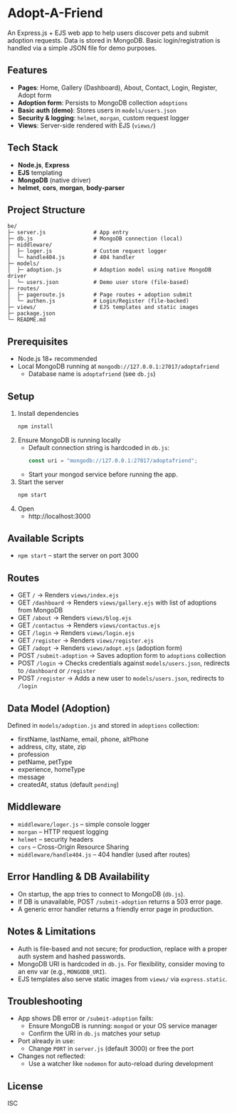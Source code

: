 # Adopt-A-Friend

An Express.js + EJS web app to help users discover pets and submit adoption requests. Data is stored in MongoDB. Basic login/registration is handled via a simple JSON file for demo purposes.

## Features
- **Pages**: Home, Gallery (Dashboard), About, Contact, Login, Register, Adopt form
- **Adoption form**: Persists to MongoDB collection `adoptions`
- **Basic auth (demo)**: Stores users in `models/users.json`
- **Security & logging**: `helmet`, `morgan`, custom request logger
- **Views**: Server-side rendered with EJS (`views/`)

## Tech Stack
- **Node.js**, **Express**
- **EJS** templating
- **MongoDB** (native driver)
- **helmet**, **cors**, **morgan**, **body-parser**

## Project Structure
```
be/
├─ server.js               # App entry
├─ db.js                   # MongoDB connection (local)
├─ middleware/
│  ├─ loger.js             # Custom request logger
│  └─ handle404.js         # 404 handler
├─ models/
│  ├─ adoption.js          # Adoption model using native MongoDB driver
│  └─ users.json           # Demo user store (file-based)
├─ routes/
│  ├─ pageroute.js         # Page routes + adoption submit
│  └─ authen.js            # Login/Register (file-backed)
├─ views/                  # EJS templates and static images
├─ package.json
└─ README.md
```

## Prerequisites
- Node.js 18+ recommended
- Local MongoDB running at `mongodb://127.0.0.1:27017/adoptafriend`
  - Database name is `adoptafriend` (see `db.js`)

## Setup
1. Install dependencies
   ```bash
   npm install
   ```
2. Ensure MongoDB is running locally
   - Default connection string is hardcoded in `db.js`:
     ```js
     const uri = "mongodb://127.0.0.1:27017/adoptafriend";
     ```
   - Start your mongod service before running the app.
3. Start the server
   ```bash
   npm start
   ```
4. Open
   - http://localhost:3000

## Available Scripts
- `npm start` – start the server on port 3000

## Routes
- GET `/` → Renders `views/index.ejs`
- GET `/dashboard` → Renders `views/gallery.ejs` with list of adoptions from MongoDB
- GET `/about` → Renders `views/blog.ejs`
- GET `/contactus` → Renders `views/contactus.ejs`
- GET `/login` → Renders `views/login.ejs`
- GET `/register` → Renders `views/register.ejs`
- GET `/adopt` → Renders `views/adopt.ejs` (adoption form)
- POST `/submit-adoption` → Saves adoption form to `adoptions` collection
- POST `/login` → Checks credentials against `models/users.json`, redirects to `/dashboard` or `/register`
- POST `/register` → Adds a new user to `models/users.json`, redirects to `/login`

## Data Model (Adoption)
Defined in `models/adoption.js` and stored in `adoptions` collection:
- firstName, lastName, email, phone, altPhone
- address, city, state, zip
- profession
- petName, petType
- experience, homeType
- message
- createdAt, status (default `pending`)

## Middleware
- `middleware/loger.js` – simple console logger
- `morgan` – HTTP request logging
- `helmet` – security headers
- `cors` – Cross-Origin Resource Sharing
- `middleware/handle404.js` – 404 handler (used after routes)

## Error Handling & DB Availability
- On startup, the app tries to connect to MongoDB (`db.js`).
- If DB is unavailable, POST `/submit-adoption` returns a 503 error page.
- A generic error handler returns a friendly error page in production.

## Notes & Limitations
- Auth is file-based and not secure; for production, replace with a proper auth system and hashed passwords.
- MongoDB URI is hardcoded in `db.js`. For flexibility, consider moving to an env var (e.g., `MONGODB_URI`).
- EJS templates also serve static images from `views/` via `express.static`.

## Troubleshooting
- App shows DB error or `/submit-adoption` fails:
  - Ensure MongoDB is running: `mongod` or your OS service manager
  - Confirm the URI in `db.js` matches your setup
- Port already in use:
  - Change `PORT` in `server.js` (default 3000) or free the port
- Changes not reflected:
  - Use a watcher like `nodemon` for auto-reload during development

## License
ISC
